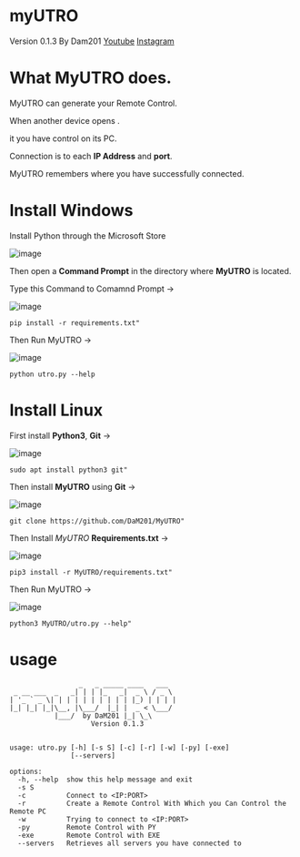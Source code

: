 # myUTRO
Version 0.1.3
By Dam201
[Youtube](https://www.youtube.com/channel/UC8Ao1YisJbPGCNG73EhtDCw)
[Instagram](https://www.instagram.com/hnc_conporation/)

# What MyUTRO does.
MyUTRO can generate your Remote Control.

When another device opens .

it you have control on its PC.

Connection is to each **IP Address** and **port**.

MyUTRO remembers where you have successfully connected.
# Install Windows

Install Python through the Microsoft Store

![image](https://github.com/DaM201/Colay-Project0.4/assets/68821652/f450abcd-1e1c-4c67-8203-d518cff2cfee)

Then open a **Command Prompt** in the directory where **MyUTRO** is located.

Type this Command to Comamnd Prompt ->

![image](https://github.com/DaM201/MyUTRO/assets/68821652/5ac1bc34-9e5c-447f-8309-0b23b78c6177)
 ```
 pip install -r requirements.txt" 
 ```

Then Run MyUTRO ->

![image](https://github.com/DaM201/MyUTRO/assets/68821652/ad324988-d050-4ed9-a732-95f94af361ec)
 ```
 python utro.py --help 
 ```


# Install Linux

First install **Python3**, **Git** ->

![image](https://github.com/DaM201/MyUTRO/assets/68821652/fa825a51-7fc3-472b-8d04-67b05fa9ca10)

 ```
 sudo apt install python3 git" 
 ```

Then install **MyUTRO** using **Git** ->

![image](https://github.com/DaM201/MyUTRO/assets/68821652/e2807087-d368-48b3-9bc0-85424fa71586)

 ```
 git clone https://github.com/DaM201/MyUTRO" 
 ```

Then Install *MyUTRO* **Requirements.txt** ->

![image](https://github.com/DaM201/MyUTRO/assets/68821652/141e723f-ae96-43fc-8ef3-4733f979c39e)

 ```
 pip3 install -r MyUTRO/requirements.txt" 
 ```

Then Run MyUTRO ->

![image](https://github.com/DaM201/MyUTRO/assets/68821652/6587b786-059a-4cfd-990e-72b6d6d0cce7)

 ```
 python3 MyUTRO/utro.py --help" 
 ```



# usage
```
                 _   _ _____ ____   ___
 _ __ ___  _   _| | | |_   _|  _ \ / _ \
| '_ ` _ \| | | | | | | | | | |_) | | | |
|_| |_| |_|\__, |\___/  |_| |  _ < \___/
           |___/  by DaM201 |_| \_\
                    Version 0.1.3


usage: utro.py [-h] [-s S] [-c] [-r] [-w] [-py] [-exe]     
               [--servers]

options:
  -h, --help  show this help message and exit
  -s S
  -c          Connect to <IP:PORT>
  -r          Create a Remote Control With Which you Can Control the Remote PC
  -w          Trying to connect to <IP:PORT>
  -py         Remote Control with PY
  -exe        Remote Control with EXE
  --servers   Retrieves all servers you have connected to
```
